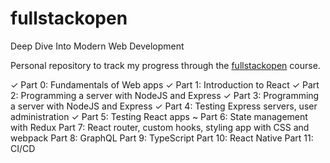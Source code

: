 # fullstackopen

Deep Dive Into Modern Web Development

Personal repository to track my progress through the [fullstackopen](https://fullstackopen.com/en/) course.


✓ Part  0: Fundamentals of Web apps
✓ Part  1: Introduction to React
✓ Part  2: Programming a server with NodeJS and Express
✓ Part  3: Programming a server with NodeJS and Express
✓ Part  4: Testing Express servers, user administration
✓ Part  5: Testing React apps
~ Part  6: State management with Redux
  Part  7: React router, custom hooks, styling app with CSS and webpack
  Part  8: GraphQL
  Part  9: TypeScript
  Part 10: React Native
  Part 11: CI/CD
